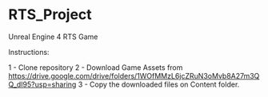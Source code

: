 # RTS_Project
Unreal Engine 4 RTS Game

Instructions:

1 - Clone repository
2 - Download Game Assets from https://drive.google.com/drive/folders/1WOfMMzL6jcZRuN3oMvb8A27m3QQ_dI95?usp=sharing
3 - Copy the downloaded files on Content folder.

